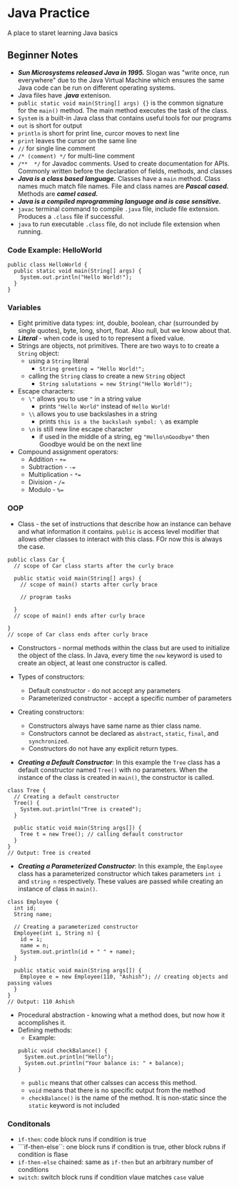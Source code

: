 # Java Practice
A place to staret learning Java basics

## Beginner Notes

* ___Sun Microsystems released Java in 1995.___ Slogan was "write once, run everywhere" due to the Java Virtual Machine which ensures the same Java code can be run on different operating systems.
* Java files have ___.java___ extenison.
* ```public static void main(String[] args) {}``` is the common signature for the ```main()``` method. The main method executes the task of the class.
* ```System``` is a built-in Java class that contains useful tools for our programs
* ```out``` is short for output
* ```println``` is short for print line, curcor moves to next line
* ```print``` leaves the cursor on the same line
* ```//``` for single line comment
* ```/* (comment) */``` for multi-line comment
* ```/**  */``` for Javadoc comments. Used to create documentation for APIs. Commonly written before the declaration of fields, methods, and classes
* ___Java is a class based language.___ Classes have a ```main``` method. Class names much match file names. File and class names are ___Pascal cased.___ Methods are ___camel cased.___
* ___Java is a compiled mprogramming language and is case sensitive.___
* ```javac``` terminal command to compile ```.java``` file, include file extension. Produces a ```.class``` file if successful.
* ```java``` to run executable ```.class``` file, do not include file extension when running.

### Code Example: HelloWorld
```
public class HelloWorld {
  public static void main(String[] args) {
    System.out.println("Hello World!");
  }
}
```
### Variables

* Eight primitive data types: int, double, boolean, char (surrounded by single quotes), byte, long, short, float. Also null, but we know about that.
* ___Literal___ - when code is used to to represent a fixed value.
* Strings are objects, not primitives. There are two ways to to create a ```String``` object:
  * using a ```String``` literal
    * ```String greeting = "Hello World!";```
  * calling the ```String``` class to create a new ```String``` object
    * ```String salutations = new String("Hello World!");```
* Escape characters:
  * ```\"``` allows you to use ```"``` in a string value
    * prints ```"Hello World"``` instead of ```Hello World!```
  * ```\\``` allows you to use backslashes in a string
    * prints ```this is a the backslash symbol: \``` as example
  * ```\n``` is still new line escape character
    * if used in the middle of a string, eg ```"Hello\nGoodbye"``` then Goodbye would be on the next line
* Compound assignment operators:
  * Addition - ```+=```
  * Subtraction - ```-=```
  * Multiplication - ```*=```
  * Division - ```/=```
  * Modulo - ```%=```

### OOP

* Class - the set of instructions that describe how an instance can behave and what information it contains. ```public``` is access level modifier that allows other classes to interact with this class. FOr now this is always the case.
```
public class Car {
  // scope of Car class starts after the curly brace

  public static void main(String[] args) {
    // scope of main() starts after curly brace

    // program tasks

  }
  // scope of main() ends after curly brace

}
// scope of Car class ends after curly brace
```
* Constructors - normal methods within the class but are used to initialize the object of the class. In Java, every time the ```new``` keyword is used to create an object, at least one constructor is called.

* Types of constructors:
  * Default constructor - do not accept any parameters
  * Parameterized constructor - accept a specific number of parameters

* Creating constructors:
  * Constructors always have same name as thier class name.
  * Constructors cannot be declared as ```abstract```, ```static```, ```final```, and ```synchronized```.
  * Constructors do not have any explicit return types.

* ___Creating a Default Constructor___: In this example the ```Tree``` class has a default constructor named ```Tree()``` with no parameters. When the instance of the class is created in ```main()```, the constructor is called.
```
class Tree {
  // Creating a default constructor
  Tree() {
    System.out.println("Tree is created");
  }

  public static void main(String args[]) {
    Tree t = new Tree(); // calling default constructor
  }
}
// Output: Tree is created
```
* ___Creating a Parameterized Constructor___: In this example, the ```Employee``` class has a parameterized constructor which takes parameters ```int i``` and ```string n``` respectively. These values are passed while creating an instance of class in ```main()```.
```
class Employee {
  int id;
  String name;

  // Creating a parameterized constructor
  Employee(int i, String n) {
    id = i;
    name = n;
    System.out.println(id + " " + name);
  }

  public static void main(String args[]) {
    Employee e = new Employee(110, "Ashish"); // creating objects and passing values
  }
}
// Output: 110 Ashish
```
* Procedural abstraction - knowing what a method does, but now how it accomplishes it.
* Defining methods:
  * Example:
  ```
  public void checkBalance() {
    System.out.println("Hello");
    System.out.println("Your balance is: " + balance);
  }
  ```
  * ```public``` means that other calsses can access this method. 
  * ```void``` means that there is no specific output from the method
  * ```checkBalance()``` is the name of the method. It is non-static since the ```static``` keyword is not included


### Conditonals

* ```if-then```: code block runs if condition is true
* ```if-then-else``: one block runs if condition is true, other block rubns if condition is flase
* ```if-then-else``` chained: same as ```if-then``` but an arbitrary number of conditions
* ```switch```: switch block runs if condition vlaue matches ```case``` value

